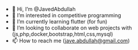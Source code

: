 - 👋 Hi, I’m @JavedAbdullah
- 👀 I’m interested in competitive programming
- 🌱 I’m currently learning flutter (for fun)
- 💞️ I’m looking to collaborate on web projects with (js,php,docker,bootstrap,html,css,mysql)
- 📫 How to reach me (jave.abdullah@gmail.com)

<!---
JavedAbdullah/JavedAbdullah is a ✨ special ✨ repository because its `README.md` (this file) appears on your GitHub profile.
You can click the Preview link to take a look at your changes.
--->
